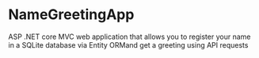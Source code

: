 # NameGreetingApp
ASP .NET core MVC web application that allows you to register your name in a SQLite database via Entity ORMand get a greeting using API requests
